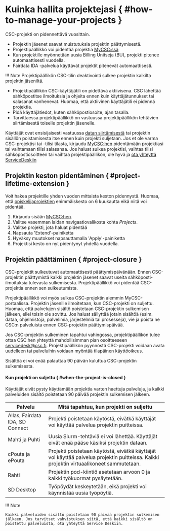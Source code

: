 # Kuinka hallita projektejasi { #how-to-manage-your-projects }

CSC-projekti on pidennettävä vuosittain.

* Projektin jäsenet saavat muistutuksia projektin päättymisestä.
* Projektipäällikkö voi pidentää projektia [MyCSC:ssä](https://my.csc.fi)
* Kun projektille myönnetään uusia Billing Unitseja (BU), projekti pitenee automaattisesti vuodella.
* Fairdata IDA -palvelua käyttävät projektit pitenevät automaattisesti.

!!! Note
    Projektipäällikön CSC-tilin deaktivointi sulkee projektin kaikilta projektin jäseniltä.

* Projektipäällikön CSC-käyttäjätili on pidettävä aktiivisena. CSC lähettää sähköpostitse ilmoituksia ja ohjeita ennen kuin käyttäjätunnukset tai salasanat vanhenevat. Huomaa, että aktiivinen käyttäjätili ei pidennä projektia.
* Pidä käyttäjätiedot, kuten sähköpostiosoite, ajan tasalla.
* Tarvittaessa projektipäällikkö on vastuussa projektipäällikön tehtävien siirtämisestä toiselle projektin jäsenelle.

Käyttäjät ovat ensisijaisesti vastuussa [datan siirtämisestä](../data/moving/index.md) tai projektin sisällön poistamisesta itse ennen kuin projekti suljetaan. 
Jos et ole varma CSC-projektisi tai -tilisi tilasta, kirjaudu [MyCSC:hen](https://my.csc.fi) pidentämään projektiasi tai vaihtamaan tilisi salasanaa.
Jos haluat sulkea projektisi, vaihtaa tilisi sähköpostiosoitteen tai vaihtaa projektipäällikön, ole hyvä ja [ota yhteyttä ServiceDeskiin](../support/contact.md)

## Projektin keston pidentäminen { #project-lifetime-extension }

Voit hakea projektille yhden vuoden mittaista keston pidennystä.
Huomaa, että [opiskelijaprojektien](../support/tutorials/student_quick.md) enimmäiskesto on 6 kuukautta eikä niitä voi pidentää.

1. Kirjaudu sisään [MyCSC:hen](https://my.csc.fi).
1. Valitse vasemman laidan navigaatiovalikosta kohta _Projects_.
1. Valitse projekti, jota haluat pidentää
1. Napsauta 'Extend'-painiketta
1. Hyväksy muutokset napsauttamalla 'Apply'-painiketta
1. Projektisi kesto on nyt pidentynyt yhdellä vuodella.


## Projektin päättäminen { #project-closure }

CSC-projektit sulkeutuvat automaattisesti päättymispäivänään. Ennen CSC-projektin päättymistä kaikki projektin jäsenet saavat useita sähköposti-ilmoituksia tulevasta sulkemisesta. Projektipäällikkö voi pidentää CSC-projektia ennen sen sulkeutumista.

Projektipäällikkö voi myös sulkea CSC-projektin aiemmin MyCSC-portaalissa. Projektin jäsenille ilmoitetaan, kun CSC-projekti on suljettu. Huomaa, että palvelujen sisältö poistetaan CSC-projektin sulkemisen jälkeen, ellei toisin ole sovittu. Jos haluat säilyttää jotain sisältöä (esim. dataa, ohjelmistoja, palvelimia, järjestelmiä tai prosesseja), vie ja poista ne CSC:n palveluista ennen CSC-projektin päättymispäivää.

Jos CSC-projektin sulkeminen tapahtui vahingossa, projektipäällikön tulee ottaa CSC:hen yhteyttä mahdollisimman pian osoitteeseen servicedesk@csc.fi. Projektipäällikön pyynnöstä CSC-projekti voidaan avata uudelleen tai palveluihin voidaan myöntää tilapäinen käyttöoikeus.

Sisältöä ei voi enää palauttaa 90 päivän kuluttua CSC-projektin sulkemisesta.

#### Kun projekti on suljettu { #when-the-project-is-closed }

Käyttäjät eivät pysty käyttämään projektia varten haettuja palveluja, ja kaikki palveluiden sisältö poistetaan 90 päivää projektin sulkemisen jälkeen.

| Palvelu | Mitä tapahtuu, kun projekti on suljettu |
| -- | -- |
| Allas, Fairdata IDA, SD Connect | Projekti poistetaan käytöstä, eivätkä käyttäjät voi käyttää palvelua projektin puitteissa. |
| Mahti ja Puhti | Uusia Slurm-tehtäviä ei voi lähettää. Käyttäjät eivät enää pääse käsiksi projektin dataan. |
| cPouta ja ePouta | Projekti poistetaan käytöstä, eivätkä käyttäjät voi käyttää palvelua projektin puitteissa. Kaikki projektin virtuaalikoneet sammutetaan. |
| Rahti | Projektin pod-kiintiö asetetaan arvoon 0 ja kaikki työkuormat pysäytetään. |
| SD Desktop | Työpöydät keskeytetään, eikä projekti voi käynnistää uusia työpöytiä. |



!!! Note 
    
    Kaikki palveluiden sisältö poistetaan 90 päivää projektin sulkemisen jälkeen. Jos tarvitset vahvistuksen siitä, että kaikki sisältö on poistettu palveluista, ota yhteyttä Service Deskiin.